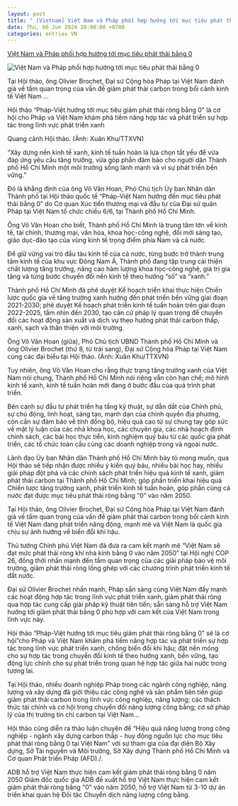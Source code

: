 ```yaml
---
layout: post
title: " [Vietnam] Việt Nam và Pháp phối hợp hướng tới mục tiêu phát thải bằng 0"
date: Thu, 06 Jun 2024 20:00:00 +0700
categories: entries VN
---
```

[Việt Nam và Pháp phối hợp hướng tới mục tiêu phát thải bằng 0](https://www.vietnamplus.vn/viet-nam-va-phap-phoi-hop-huong-toi-muc-tieu-phat-thai-bang-0-post957706.vnp)

![Việt Nam và Pháp phối hợp hướng tới mục tiêu phát thải bằng 0](https://imagev3.vietnamplus.vn/1200x630/Uploaded/2024/lepz/2024_06_06/ttxvn-viet-phap-giam-phat-thai-2-8003.jpg.webp)

Tại Hội thảo, ông Olivier Brochet, Đại sứ Cộng hòa Pháp tại Việt Nam đánh giá về tầm quan trọng của vấn đề giảm phát thải carbon trong bối cảnh kinh tế Việt Nam ...

Hội thảo “Pháp-Việt hướng tới mục tiêu giảm phát thải ròng bằng 0" là cơ hội cho Pháp và Việt Nam khám phá tiềm năng hợp tác và phát triển sự hợp tác trong lĩnh vực phát triển xanh

Quang cảnh Hội thảo. (Ảnh: Xuân Khu/TTXVN)

“Xây dựng nền kinh tế xanh, kinh tế tuần hoàn là lựa chọn tất yếu để vừa đáp ứng yêu cầu tăng trưởng, vừa góp phần đảm bảo cho người dân Thành phố Hồ Chí Minh một môi trường sống lành mạnh và vì sự phát triển bền vững.”

Đó là khẳng định của ông Võ Văn Hoan, Phó Chủ tịch Ủy ban Nhân dân Thành phố tại Hội thảo quốc tế “Pháp-Việt Nam hướng đến mục tiêu phát thải bằng 0” do Cơ quan Xúc tiến thương mại và đầu tư của Đại sứ quán Pháp tại Việt Nam tổ chức chiều 6/6, tại Thành phố Hồ Chí Minh.

Ông Võ Văn Hoan cho biết, Thành phố Hồ Chí Minh là trung tâm lớn về kinh tế, tài chính, thương mại, văn hóa, khoa học-công nghệ, đổi mới sáng tạo, giáo dục-đào tạo của vùng kinh tế trọng điểm phía Nam và cả nước.

Để giữ vững vai trò đầu tàu kinh tế của cả nước, từng bước trở thành trung tâm kinh tế của khu vực Đông Nam Á, Thành phố đang tập trung cải thiện chất lượng tăng trưởng, nâng cao hàm lượng khoa học-công nghệ, giá trị gia tăng và từng bước chuyển đổi nền kinh tế theo hướng “số” và “xanh.”

Thành phố Hồ Chí Minh đã phê duyệt Kế hoạch triển khai thực hiện Chiến lược quốc gia về tăng trưởng xanh hướng đến phát triển bền vững giai đoạn 2021-2030; phê duyệt Kế hoạch phát triển kinh tế tuần hoàn trên giai đoạn 2022-2025, tầm nhìn đến 2030, tạo căn cứ pháp lý quan trọng để chuyển đổi các hoạt động sản xuất và dịch vụ theo hướng phát thải carbon thấp, xanh, sạch và thân thiện với môi trường.

Ông Võ Văn Hoan (giữa), Phó Chủ tịch UBND Thành phố Hồ Chí Minh và ông Olivier Brochet (thứ 8, từ trái sang), Đại sứ Cộng hòa Pháp tại Việt Nam cùng các đại biểu tại Hội thảo. (Ảnh: Xuân Khu/TTXVN)

Tuy nhiên, ông Võ Văn Hoan cho rằng thực trạng tăng trưởng xanh của Việt Nam nói chung, Thành phố Hồ Chí Minh nói riêng vẫn còn hạn chế; mô hình kinh tế xanh, kinh tế tuần hoàn mới đang ở bước đầu của quá trình phát triển.

Bên cạnh sự đầu tư phát triển hạ tầng kỹ thuật, sự dẫn dắt của Chính phủ, sự chủ động, linh hoạt, sáng tạo, mạnh dạn của chính quyền địa phương, còn cần sự đảm bảo về tính đồng bộ, hiệu quả cao từ sự chung tay góp sức về mặt lý luận của các nhà khoa học, các chuyên gia, các nhà hoạch định chính sách, các bài học thực tiễn, kinh nghiệm quý báu từ các quốc gia phát triển, các tổ chức toàn cầu cùng các doanh nghiệp trong và ngoài nước.

Lãnh đạo Ủy ban Nhân dân Thành phố Hồ Chí Minh bày tỏ mong muốn, qua Hội thảo sẽ tiếp nhận được nhiều ý kiến quý báu, nhiều bài học hay, nhiều giải pháp đột phá và các chính sách phát triển hiệu quả kinh tế xanh, giảm phát thải carbon tại Thành phố Hồ Chí Minh; góp phần triển khai hiệu quả Chiến lược tăng trưởng xanh, phát triển kinh tế tuần hoàn, góp phần cùng cả nước đạt được mục tiêu phát thải ròng bằng “0” vào năm 2050.

Tại Hội thảo, ông Olivier Brochet, Đại sứ Cộng hòa Pháp tại Việt Nam đánh giá về tầm quan trọng của vấn đề giảm phát thải carbon trong bối cảnh kinh tế Việt Nam đang phát triển năng động, mạnh mẽ và Việt Nam là quốc gia chịu sự ảnh hưởng về biến đổi khí hậu.

Thủ tướng Chính phủ Việt Nam đã đưa ra cam kết mạnh mẽ “Việt Nam sẽ đạt mức phát thải ròng khí nhà kính bằng 0 vào năm 2050” tại Hội nghị COP 26, đồng thời nhấn mạnh đến tầm quan trọng của các giải pháp bảo vệ môi trường, giảm phát thải ròng lồng ghép với các chương trình phát triển kinh tế đất nước.

Đại sứ Olivier Brochet nhấn mạnh, Pháp sẵn sàng cùng Việt Nam đẩy mạnh các hoạt động hợp tác trong lĩnh vực phát triển xanh, giảm phát thải ròng qua hợp tác cung cấp giải pháp kỹ thuật tiên tiến; sẵn sàng hỗ trợ Việt Nam hướng tới giảm phát thải bằng 0 phù hợp với cam kết của Việt Nam trong lĩnh vực này.

Hội thảo “Pháp-Việt hướng tới mục tiêu giảm phát thải ròng bằng 0" sẽ là cơ hội”cho Pháp và Việt Nam khám phá tiềm năng hợp tác và phát triển sự hợp tác trong lĩnh vực phát triển xanh, chống biến đổi khí hậu; đặt nền móng cho sự hợp tác trong chuyển đổi kinh tế theo hướng xanh, bền vững, tạo động lực chính cho sự phát triển trong quan hệ hợp tác giữa hai nước trong tương lai.

Tại Hội thảo, nhiều doanh nghiệp Pháp trong các ngành công nghiệp, năng lượng và xây dựng đã giới thiệu các công nghệ và sản phẩm tiên tiến giúp giảm phát thải carbon trong lĩnh vực công nghiệp, năng lượng; các thách thức tài chính và cơ hội trong chuyển đổi năng lượng công bằng; cơ sở pháp lý của thị trường tín chỉ carbon tại Việt Nam...

Hội thảo cũng diễn ra thảo luận chuyên đề “Hiệu quả năng lượng trong công nghiệp - ngành xây dựng carbon thấp - huy động nguồn lực cho mục tiêu phát thải ròng bằng 0 tại Việt Nam” với sự tham gia của đại diện Bộ Xây dựng, Sở Tài nguyên và Môi trường, Sở Xây dựng Thành phố Hồ Chí Minh và Cơ quan Phát triển Pháp (AFD)./.

ADB hỗ trợ Việt Nam thực hiện cam kết giảm phát thải ròng bằng 0 năm 2050 Giám đốc quốc gia ADB đề xuất hỗ trợ Việt Nam thực hiện cam kết giảm phát thải ròng bằng "0" vào năm 2050, hỗ trợ Việt Nam từ 3-10 dự án triển khai quan hệ Đối tác Chuyển dịch năng lượng công bằng.

